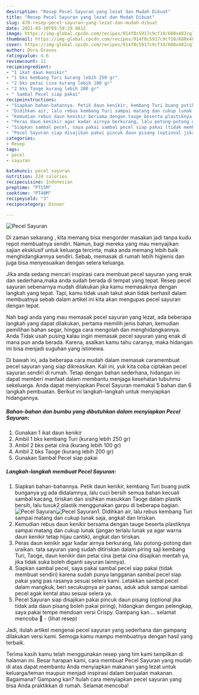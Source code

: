 ```yaml
---
description: "Resep Pecel Sayuran yang lezat dan Mudah Dibuat"
title: "Resep Pecel Sayuran yang lezat dan Mudah Dibuat"
slug: 870-resep-pecel-sayuran-yang-lezat-dan-mudah-dibuat
date: 2021-05-30T05:59:29.881Z
image: https://img-global.cpcdn.com/recipes/914f8c5917c9cf10/680x482cq70/pecel-sayuran-foto-resep-utama.jpg
thumbnail: https://img-global.cpcdn.com/recipes/914f8c5917c9cf10/680x482cq70/pecel-sayuran-foto-resep-utama.jpg
cover: https://img-global.cpcdn.com/recipes/914f8c5917c9cf10/680x482cq70/pecel-sayuran-foto-resep-utama.jpg
author: Dora Graves
ratingvalue: 4.6
reviewcount: 11
recipeingredient:
- "1 ikat daun kenikir"
- "1 bks kembang Turi kurang lebih 250 gr"
- "2 bks petai cina kurang lebih 100 gr"
- "2 bks Taoge kurang lebih 200 gr"
- " Sambal Pecel siap pakai"
recipeinstructions:
- "Siapkan bahan-bahannya. Petik daun kenikir, kembang Turi buang putik bunganya yg ada didalamnya, lalu cuci bersih semua bahan kecuali sambal kacang, tiriskan dan sisihkan masukkan Taoge dalam plastik bersih, lalu tusuk2 plastik menggunakan garpu di beberapa bagian."
- "Didihkan air, lalu rebus kembang Turi sampai matang dan cukup lunak saja, angkat dan tiriskan."
- "Kemudian rebus daun kenikir bersama dengan tauge beserta plastiknya sampai matang dan cukup lunak (jangan terlalu lunak ya agar warna daun kenikir tetap hijau cantik), angkat dan tiriskan."
- "Peras daun kenikir agar kadar airnya berkurang, lalu potong-potong dan uraikan. tata sayuran yang sudah ditiriskan dalam piring saji kembang Turi, Taoge, daun kenikir dan petai cina (petai cina disajikan mentah ya, jika tidak suka boleh diganti sayuran lainnya)."
- "Siapkan sambal pecel, saya pakai sambal pecel siap pakai (tidak membuat sendiri) karena sudah punya langganan sambal pecel siap pakai yang pas rasanya sesuai selera kami. Letakkan sambal pecel dalam mangkuk, beri secukupnya air panas, aduk aduk sampai sambal pecel agak kental atau sesuai selera ya."
- "Pecel Sayuran siap disajikan pakai pincuk daun pisang (optional jika tidak ada daun pisang boleh pakai piring), hidangkan dengan pelengkap, saya pakai tempe mendoan versi Crispy. Gampang kan.... selamat mencoba 🤗           (lihat resep)"
categories:
- Resep
tags:
- pecel
- sayuran

katakunci: pecel sayuran 
nutrition: 224 calories
recipecuisine: Indonesian
preptime: "PT15M"
cooktime: "PT40M"
recipeyield: "3"
recipecategory: Dinner

---
```



![Pecel Sayuran](https://img-global.cpcdn.com/recipes/914f8c5917c9cf10/680x482cq70/pecel-sayuran-foto-resep-utama.jpg)

Di zaman  sekarang , kita memang bisa mengorder masakan jadi tanpa kudu repot membuatnya sendiri. Namun, bagi mereka yang mau menyajikan sajian eksklusif untuk keluarga tercinta, maka anda memang lebih baik menghidangkannya sendiri. Sebab, memasak di rumah lebih higienis dan juga bisa menyesuaikan dengan selera keluarga.

Jika anda sedang mencari inspirasi cara membuat pecel sayuran yang enak dan sederhana,maka anda sudah berada di tempat yang tepat. Resep pecel sayuran  sebenarnya mudah dilakukan jika kamu memasaknya dengan langkah yang tepat. Tapi, kamu tidak usah takut akan tidak berhasil dalam membuatnya 
sebab dalam artikel ini kita akan mengupas pecel sayuran dengan tepat.  



Nah bagi anda yang mau memasak pecel sayuran yang lezat, ada beberapa langkah yang dapat dilakukan, pertama memilih jenis bahan, kemudian pemilihan bahan segar, hingga cara mengolah dan menghidangkannya. Anda Tidak usah pusing kalau ingin memasak pecel sayuran yang enak di mana pun anda berada. Karena, asalkan kamu  tahu caranya, maka hidangan ini bisa menjadi suguhan yang istimewa.

Di bawah ini, ada beberapa cara mudah dalam memasak caramembuat pecel sayuran yang siap dikreasikan. Kali ini, yuk kita coba ciptakan pecel sayuran sendiri di rumah. Tetap dengan bahan sederhana, hidangan ini dapat memberi manfaat dalam membantu menjaga kesehatan tubuhmu sekeluarga. Anda dapat menyiapkan Pecel Sayuran memakai 5 bahan dan 6 langkah pembuatan. Berikut ini langkah-langkah untuk menyiapkan hidangannya.

<!--inarticleads1-->

##### Bahan-bahan dan bumbu yang dibutuhkan dalam menyiapkan Pecel Sayuran:

1. Gunakan 1 ikat daun kenikir
1. Ambil 1 bks kembang Turi (kurang lebih 250 gr)
1. Ambil 2 bks petai cina (kurang lebih 100 gr)
1. Ambil 2 bks Taoge (kurang lebih 200 gr)
1. Gunakan  Sambal Pecel siap pakai




<!--inarticleads2-->

##### Langkah-langkah membuat Pecel Sayuran:

1. Siapkan bahan-bahannya. Petik daun kenikir, kembang Turi buang putik bunganya yg ada didalamnya, lalu cuci bersih semua bahan kecuali sambal kacang, tiriskan dan sisihkan masukkan Taoge dalam plastik bersih, lalu tusuk2 plastik menggunakan garpu di beberapa bagian.
<img src="https://img-global.cpcdn.com/steps/b12c02c03e0a7a8b/160x128cq70/pecel-sayuran-langkah-memasak-1-foto.jpg" alt="Pecel Sayuran"><img src="https://img-global.cpcdn.com/steps/28121f61fb038b48/160x128cq70/pecel-sayuran-langkah-memasak-1-foto.jpg" alt="Pecel Sayuran">1. Didihkan air, lalu rebus kembang Turi sampai matang dan cukup lunak saja, angkat dan tiriskan.
1. Kemudian rebus daun kenikir bersama dengan tauge beserta plastiknya sampai matang dan cukup lunak (jangan terlalu lunak ya agar warna daun kenikir tetap hijau cantik), angkat dan tiriskan.
1. Peras daun kenikir agar kadar airnya berkurang, lalu potong-potong dan uraikan. tata sayuran yang sudah ditiriskan dalam piring saji kembang Turi, Taoge, daun kenikir dan petai cina (petai cina disajikan mentah ya, jika tidak suka boleh diganti sayuran lainnya).
1. Siapkan sambal pecel, saya pakai sambal pecel siap pakai (tidak membuat sendiri) karena sudah punya langganan sambal pecel siap pakai yang pas rasanya sesuai selera kami. Letakkan sambal pecel dalam mangkuk, beri secukupnya air panas, aduk aduk sampai sambal pecel agak kental atau sesuai selera ya.
1. Pecel Sayuran siap disajikan pakai pincuk daun pisang (optional jika tidak ada daun pisang boleh pakai piring), hidangkan dengan pelengkap, saya pakai tempe mendoan versi Crispy. Gampang kan.... selamat mencoba 🤗 -           (lihat resep)




Jadi, itulah artikel mengenai  pecel sayuran  yang sederhana dan gampang dilakukan versi kami. Semoga kamu mampu membuatnya dengan hasil yang terbaik. 

Terima kasih kamu telah menggunakan resep yang tim kami tampilkan di halaman ini. Besar harapan kami, cara membuat  Pecel Sayuran yang mudah di atas dapat membantu Anda menyiapkan makanan yang lezat untuk keluarga/teman maupun menjadi inspirasi dalam berjualan makanan. Bagaimana? Gampang kan? Itulah cara menyiapkan pecel sayuran yang bisa Anda praktikkan di rumah. Selamat mencoba!

